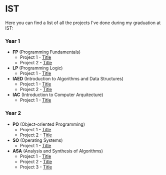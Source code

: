 # IST

Here you can find a list of all the projects I've done during my graduation at IST:

### Year 1

- **FP** (Programming Fundamentals)
  - Project 1 - [Title]()
  - Project 2 - [Title]()
- **LP** (Programming Logic)
  - Project 1 - [Title]()
- **IAED** (Introduction to Algorithms and Data Structures)
  - Project 1 - [Title]()
  - Project 2 - [Title]()
- **IAC** (Introduction to Computer Arquitecture)
  - Project 1 - [Title]()

### Year 2

- **PO** (Object-oriented Programming)
  - Project 1 - [Title]()
  - Project 2 - [Title]()
- **SO** (Operating Systems)
  - Project 1 - [Title]()
- **ASA** (Analysis and Synthesis of Algorithms)
  - Project 1 - [Title]()
  - Project 2 - [Title]()
  - Project 3 - [Title]()
